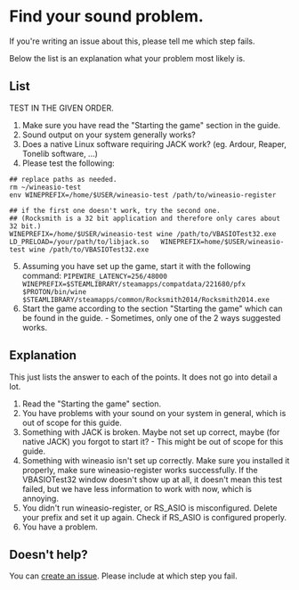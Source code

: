 # Find your sound problem.

If you're writing an issue about this, please tell me which step fails.

Below the list is an explanation what your problem most likely is.

## List

TEST IN THE GIVEN ORDER.

1. Make sure you have read the "Starting the game" section in the guide.
2. Sound output on your system generally works?
3. Does a native Linux software requiring JACK work? (eg. Ardour, Reaper, Tonelib software, ...)
4. Please test the following:

```
## replace paths as needed.
rm ~/wineasio-test
env WINEPREFIX=/home/$USER/wineasio-test /path/to/wineasio-register

## if the first one doesn't work, try the second one.
## (Rocksmith is a 32 bit application and therefore only cares about 32 bit.)
WINEPREFIX=/home/$USER/wineasio-test wine /path/to/VBASIOTest32.exe
LD_PRELOAD=/your/path/to/libjack.so   WINEPREFIX=home/$USER/wineasio-test wine /path/to/VBASIOTest32.exe
```

5. Assuming you have set up the game, start it with the following command: `PIPEWIRE_LATENCY=256/48000 WINEPREFIX=$STEAMLIBRARY/steamapps/compatdata/221680/pfx $PROTON/bin/wine $STEAMLIBRARY/steamapps/common/Rocksmith2014/Rocksmith2014.exe`
6. Start the game according to the section "Starting the game" which can be found in the guide. - Sometimes, only one of the 2 ways suggested works.

## Explanation

This just lists the answer to each of the points. It does not go into detail a lot.

1. Read the "Starting the game" section.
2. You have problems with your sound on your system in general, which is out of scope for this guide.
3. Something with JACK is broken. Maybe not set up correct, maybe (for native JACK) you forgot to start it? - This might be out of scope for this guide.
4. Something with wineasio isn't set up correctly. Make sure you installed it properly, make sure wineasio-register works successfully. If the VBASIOTest32 window doesn't show up at all, it doesn't mean this test failed, but we have less information to work with now, which is annoying.
5. You didn't run wineasio-register, or RS_ASIO is misconfigured. Delete your prefix and set it up again. Check if RS_ASIO is configured properly.
6. You have a problem.

## Doesn't help?

You can [create an issue](https://github.com/theNizo/linux_rocksmith/issues/new?assignees=&labels=help+wanted&projects=&template=help-needed.md&title=). Please include at which step you fail.
